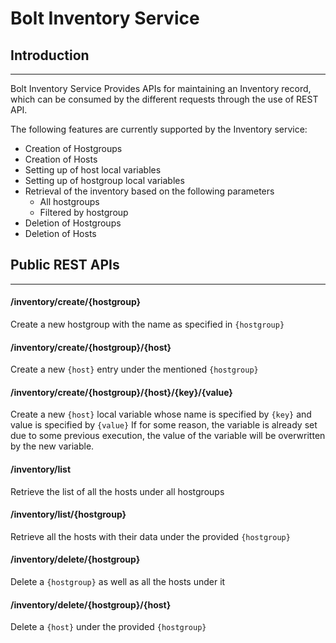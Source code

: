 # Bolt Inventory Service
## Introduction
---
Bolt Inventory Service Provides APIs for maintaining an Inventory record, which can be consumed by the different requests through the use of REST API.

The following features are currently supported by the Inventory service:

* Creation of Hostgroups
* Creation of Hosts
* Setting up of host local variables
* Setting up of hostgroup local variables
* Retrieval of the inventory based on the following parameters
    * All hostgroups
    * Filtered by hostgroup
* Deletion of Hostgroups
* Deletion of Hosts

## Public REST APIs
---
#### /inventory/create/{hostgroup}
Create a new hostgroup with the name as specified in `{hostgroup}`

#### /inventory/create/{hostgroup}/{host}
Create a new `{host}` entry under the mentioned `{hostgroup}`

#### /inventory/create/{hostgroup}/{host}/{key}/{value}
Create a new `{host}` local variable whose name is specified by `{key}` and value is specified by `{value}`
If for some reason, the variable is already set due to some previous execution, the value of the variable will be overwritten by the new variable.

#### /inventory/list
Retrieve the list of all the hosts under all hostgroups

#### /inventory/list/{hostgroup}
Retrieve all the hosts with their data under the provided `{hostgroup}`

#### /inventory/delete/{hostgroup}
Delete a `{hostgroup}` as well as all the hosts under it

#### /inventory/delete/{hostgroup}/{host}
Delete a `{host}` under the provided `{hostgroup}`   